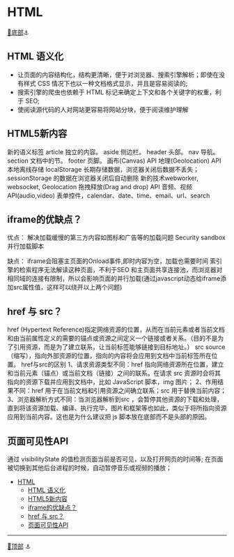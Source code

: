 # HTML

[🔻底部](#bottom)<a id="top">⚓</a>

## HTML 语义化

- 让页面的内容结构化，结构更清晰，便于对浏览器、搜索引擎解析；即使在没有样式 CSS 情况下也以一种文档格式显示，并且是容易阅读的;
- 搜索引擎的爬虫也依赖于 HTML 标记来确定上下文和各个关键字的权重，利于 SEO;
- 使阅读源代码的人对网站更容易将网站分块，便于阅读维护理解

## HTML5新内容

新的语义标签
  article 独立的内容。
  aside 侧边栏。
  header 头部。
  nav 导航。
  section 文档中的节。
  footer 页脚。
画布(Canvas) API
地理(Geolocation) API
本地离线存储 localStorage 长期存储数据，浏览器关闭后数据不丢失；
sessionStorage 的数据在浏览器关闭后自动删除
新的技术webworker, websocket, Geolocation
拖拽释放(Drag and drop) API
音频、视频API(audio,video)
表单控件，calendar、date、time、email、url、search

## iframe的优缺点？

优点：
解决加载缓慢的第三方内容如图标和广告等的加载问题
Security sandbox
并行加载脚本

缺点：
iframe会阻塞主页面的Onload事件,即时内容为空，加载也需要时间
索引擎的检索程序无法解读这种页面，不利于SEO
和主页面共享连接池，而浏览器对相同域的连接有限制，所以会影响页面的并行加载(通过javascript动态给iframe添加src属性值，这样可以绕开以上两个问题)

## href 与 src？

href (Hypertext Reference)指定网络资源的位置，从而在当前元素或者当前文档和由当前属性定义的需要的锚点或资源之间定义一个链接或者关系。（目的不是为了引用资源，而是为了建立联系，让当前标签能够链接到目标地址。）
src source（缩写），指向外部资源的位置，指向的内容将会应用到文档中当前标签所在位置。
href与src的区别
1、请求资源类型不同：href 指向网络资源所在位置，建立和当前元素（锚点）或当前文档（链接）之间的联系。在请求 src 资源时会将其指向的资源下载并应用到文档中，比如 JavaScript 脚本，img 图片；
2、作用结果不同：href 用于在当前文档和引用资源之间确立联系；src 用于替换当前内容；
3、浏览器解析方式不同：当浏览器解析到src ，会暂停其他资源的下载和处理，直到将该资源加载、编译、执行完毕，图片和框架等也如此，类似于将所指向资源应用到当前内容。这也是为什么建议把 js 脚本放在底部而不是头部的原因。

## 页面可见性API

通过 visibilityState 的值检测页面当前是否可见，以及打开网页的时间等;
在页面被切换到其他后台进程的时候，自动暂停音乐或视频的播放；

- [HTML](#html)
  - [HTML 语义化](#html-语义化)
  - [HTML5新内容](#html5新内容)
  - [iframe的优缺点？](#iframe的优缺点)
  - [href 与 src？](#href-与-src)
  - [页面可见性API](#页面可见性api)

---

[🔺顶部](#top) <a id="bottom">⚓</a>
